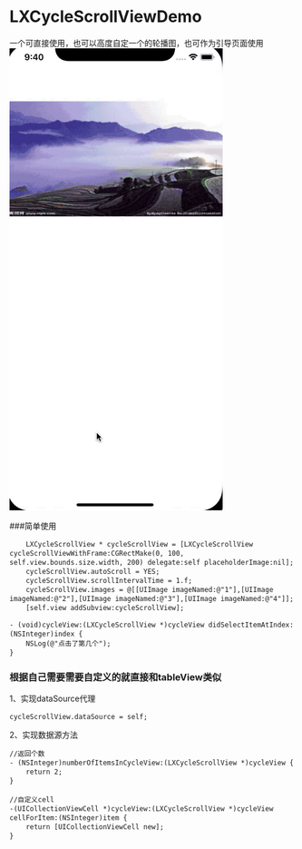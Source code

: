 # LXCycleScrollViewDemo
一个可直接使用，也可以高度自定一个的轮播图，也可作为引导页面使用</br>
![image](https://github.com/AbaryLiu/LXCycleScrollViewDemo/blob/master/2019-04-26%2009-40-42.2019-04-26%2009_41_10.gif)

###简单使用
```
    LXCycleScrollView * cycleScrollView = [LXCycleScrollView cycleScrollViewWithFrame:CGRectMake(0, 100, self.view.bounds.size.width, 200) delegate:self placeholderImage:nil];
    cycleScrollView.autoScroll = YES;
    cycleScrollView.scrollIntervalTime = 1.f;
    cycleScrollView.images = @[[UIImage imageNamed:@"1"],[UIImage imageNamed:@"2"],[UIImage imageNamed:@"3"],[UIImage imageNamed:@"4"]];
    [self.view addSubview:cycleScrollView];
```

```
- (void)cycleView:(LXCycleScrollView *)cycleView didSelectItemAtIndex:(NSInteger)index {
    NSLog(@"点击了第几个");
}
```
### 根据自己需要需要自定义的就直接和tableView类似
1、实现dataSource代理
```
cycleScrollView.dataSource = self;
```
2、实现数据源方法
```
//返回个数
- (NSInteger)numberOfItemsInCycleView:(LXCycleScrollView *)cycleView {
    return 2;
}

//自定义cell
-(UICollectionViewCell *)cycleView:(LXCycleScrollView *)cycleView cellForItem:(NSInteger)item {
    return [UICollectionViewCell new];
}
```
